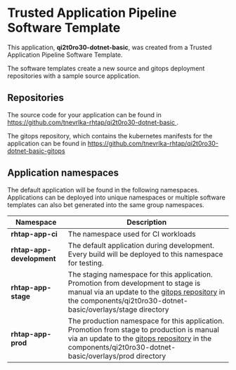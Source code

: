 # Trusted Application Pipeline Software Template

This application, **qi2t0ro30-dotnet-basic**, was created from a Trusted Application Pipeline Software Template.

The software templates create a new source and gitops deployment repositories with a sample source application. 

## Repositories

The source code for your application can be found in [https://github.com/tnevrlka-rhtap/qi2t0ro30-dotnet-basic ](https://github.com/tnevrlka-rhtap/qi2t0ro30-dotnet-basic ).
 
The gitops repository, which contains the kubernetes manifests for the application can be found in 
[https://github.com/tnevrlka-rhtap/qi2t0ro30-dotnet-basic-gitops ](https://github.com/tnevrlka-rhtap/qi2t0ro30-dotnet-basic-gitops ) 

## Application namespaces 

The default application will be found in the following namespaces. Applications can be deployed into unique namespaces or multiple software templates can also bet generated into the same group namespaces.  

|  Namespace   |  Description   |  
| -------- | -------- |
| **rhtap-app-ci** | The namespace used for CI workloads |
| **rhtap-app-development** | The default application during development. Every build will be deployed to this namespace for testing. |
| **rhtap-app-stage** | The staging namespace for this application. Promotion from development to stage is manual via an update to the [gitops repository](https://github.com/tnevrlka-rhtap/qi2t0ro30-dotnet-basic-gitops ) in the components/qi2t0ro30-dotnet-basic/overlays/stage directory |
| **rhtap-app-prod** | The production namespace for this application. Promotion from stage to production is manual via an update to the [gitops repository](https://github.com/tnevrlka-rhtap/qi2t0ro30-dotnet-basic-gitops ) in the components/qi2t0ro30-dotnet-basic/overlays/prod directory |